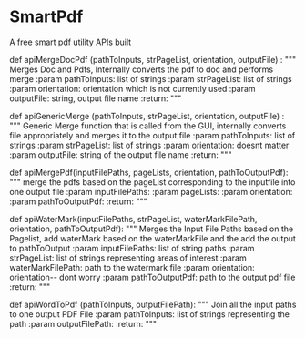 # SmartPdf
A free smart pdf utility
APIs built

def apiMergeDocPdf (pathToInputs, strPageList, orientation, outputFile) :
    """
    Merges Doc and Pdfs, Internally converts the pdf to doc and performs merge
    :param pathToInputs: list of strings
    :param strPageList:   list of strings
    :param orientation:  orientation which is not currently used
    :param outputFile:   string, output file name
    :return:
    """

def apiGenericMerge (pathToInputs, strPageList, orientation, outputFile) :
    """
    Generic Merge function that is called from the GUI,
    internally converts file appropriately and merges it to the output file
    :param pathToInputs:  list of strings
    :param strPageList:   list of strings
    :param orientation:   doesnt matter
    :param outputFile:     string of the output file name
    :return:
    """

def apiMergePdf(inputFilePaths, pageLists, orientation, pathToOutputPdf):
    """
    merge the pdfs based on the pageList corresponding to the inputfile into one output file
    :param inputFilePaths:
    :param pageLists:
    :param orientation:
    :param pathToOutputPdf:
    :return:
    """

def apiWaterMark(inputFilePaths, strPageList, waterMarkFilePath, orientation, pathToOutputPdf):
    """
    Merges the Input File Paths based on the Pagelist, 
    add waterMark based on the waterMarkFile and the add the output to pathToOutput
    :param inputFilePaths: list of string paths
    :param strPageList:  list of strings representing areas of interest
    :param waterMarkFilePath: path to the watermark file
    :param orientation: orientation-- dont worry
    :param pathToOutputPdf: path to the output pdf file
    :return: 
    """
    
def apiWordToPdf (pathToInputs, outputFilePath):
    """
    Join all the input paths to one output PDF File
    :param pathToInputs: list of strings representing the path
    :param outputFilePath:
    :return:
    """
